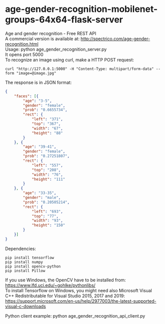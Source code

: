 # age-gender-recognition-mobilenet-groups-64x64-flask-server
Age and gender recognition - Free REST API
<br/>A commercial version is available at: http://spectrico.com/age-gender-recognition.html
<br/>Usage: python age_gender_recognition_server.py
<br/>It opens port 5000
<br/>To recognize an image using curl, make a HTTP POST request:
```
curl "http://127.0.0.1:5000" -H "Content-Type: multipart/form-data" --form "image=@image.jpg"
```
The response is in JSON format:
```json
{
    "faces": [{
        "age": "3-5",
        "gender": "female",
        "prob": "0.6655734",
        "rect": {
            "left": "371",
            "top": "367",
            "width": "67",
            "height": "88"
        }
    }, {
        "age": "39-41",
        "gender": "female",
        "prob": "0.27251807",
        "rect": {
            "left": "557",
            "top": "208",
            "width": "76",
            "height": "111"
        }
    }, {
        "age": "33-35",
        "gender": "male",
        "prob": "0.20505214",
        "rect": {
            "left": "693",
            "top": "77",
            "width": "93",
            "height": "150"
        }
    }]
}
```

Dependencies:
```
pip install tensorflow
pip install numpy
pip install opencv-python
pip install Pillow
```

If you use Windows, the OpenCV have to be installed from: https://www.lfd.uci.edu/~gohlke/pythonlibs/
<br/>To install Tensorflow on Windows, you might need also Microsoft Visual C++ Redistributable for Visual Studio 2015, 2017 and 2019: https://support.microsoft.com/en-us/help/2977003/the-latest-supported-visual-c-downloads

Python client example: python age_gender_recognition_api_client.py

